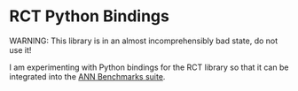 # RCT Python Bindings

WARNING: This library is in an almost incomprehensibly bad state, do not use it!

I am experimenting with Python bindings for the RCT library so that it can be
integrated into the
[ANN Benchmarks suite](https://github.com/erikbern/ann-benchmarks).
